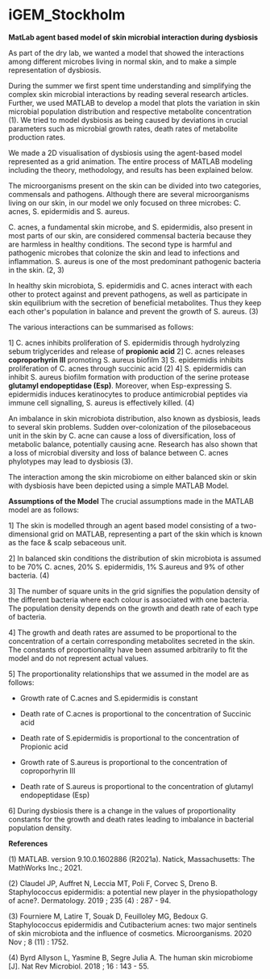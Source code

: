 # iGEM_Stockholm
**MatLab agent based model of skin microbial interaction during dysbiosis**

As part of the dry lab, we wanted a model that showed the interactions among different microbes living in normal skin, and to make a simple representation of dysbiosis.

During the summer we first spent time understanding and simplifying the complex skin microbial interactions by reading several research articles. Further, we used MATLAB to develop a model that plots the variation in skin microbial population distribution and respective metabolite concentration (1). We tried to model dysbiosis as being caused by deviations in crucial parameters such as microbial growth rates, death rates of metabolite production rates.

We made a 2D visualisation of dysbiosis using the agent-based model represented as a grid animation. The entire process of MATLAB modeling including the theory, methodology, and results has been explained below.

The microorganisms present on the skin can be divided into two categories, commensals and pathogens. Although there are several microorganisms living on our skin, in our model we only focused on three microbes: C. acnes, S. epidermidis and S. aureus.

C. acnes, a fundamental skin microbe, and S. epidermidis, also present in most parts of our skin, are considered commensal bacteria because they are harmless in healthy conditions. The second type is harmful and pathogenic microbes that colonize the skin and lead to infections and inflammation. S. aureus is one of the most predominant pathogenic bacteria in the skin. (2, 3)

In healthy skin microbiota, S. epidermidis and C. acnes interact with each other to protect against and prevent pathogens, as well as participate in skin equilibrium with the secretion of beneficial metabolites. Thus they keep each other's population in balance and prevent the growth of S. aureus. (3)

The various interactions can be summarised as follows:

1] C. acnes inhibits proliferation of S. epidermidis through hydrolyzing sebum triglycerides and release of **propionic acid**
2] C. acnes releases **coproporhyrin III** promoting S. aureus biofilm
3] S. epidermidis inhibits proliferation of C. acnes through succinic acid (2)
4] S. epidermidis can inhibit S. aureus biofilm formation with production of the serine protease **glutamyl endopeptidase (Esp)**. Moreover, when Esp-expressing S. epidermidis induces keratinocytes to produce antimicrobial peptides via immune cell signalling, S. aureus is effectively killed. (4)

An imbalance in skin microbiota distribution, also known as dysbiosis, leads to several skin problems. Sudden over-colonization of the pilosebaceous unit in the skin by C. acne can cause a loss of diversification, loss of metabolic balance, potentially causing acne. Research has also shown that a loss of microbial diversity and loss of balance between C. acnes phylotypes may lead to dysbiosis (3).

The interaction among the skin microbiome on either balanced skin or skin with dysbiosis have been depicted using a simple MATLAB Model.

**Assumptions of the Model**
The crucial assumptions made in the MATLAB model are as follows:

1] The skin is modelled through an agent based model consisting of a two-dimensional grid on MATLAB, representing a part of the skin which is known as the face & scalp sebaceous unit.

2] In balanced skin conditions the distribution of skin microbiota is assumed to be 70% C. acnes, 20% S. epidermidis, 1% S.aureus and 9% of other bacteria. (4)

3] The number of square units in the grid signifies the population density of the different bacteria where each colour is associated with one bacteria. The population density depends on the growth and death rate of each type of bacteria.

4] The growth and death rates are assumed to be proportional to the concentration of a certain corresponding metabolites secreted in the skin. The constants of proportionality have been assumed arbitrarily to fit the model and do not represent actual values.

5] The proportionality relationships that we assumed in the model are as follows:

  * Growth rate of C.acnes and S.epidermidis is constant

  * Death rate of C.acnes is proportional to the concentration of Succinic acid

  * Death rate of S.epidermidis is proportional to the concentration of Propionic acid

  * Growth rate of S.aureus is proportional to the concentration of coproporhyrin III

  * Death rate of S.aureus is proportional to the concentration of glutamyl endopeptidase (Esp)

6] During dysbiosis there is a change in the values of proportionality constants for the growth and death rates leading to imbalance in bacterial population density.

**References**

(1) MATLAB. version 9.10.0.1602886 (R2021a). Natick, Massachusetts: The MathWorks Inc.; 2021.

(2) Claudel JP, Auffret N, Leccia MT, Poli F, Corvec S, Dreno B. Staphylococcus epidermidis: a potential new player in the physiopathology of acne?. Dermatology. 2019 ; 235 (4) : 287 - 94.

(3) Fourniere M, Latire T, Souak D, Feuilloley MG, Bedoux G. Staphylococcus epidermidis and Cutibacterium acnes: two major sentinels of skin microbiota and the influence of cosmetics. Microorganisms. 2020 Nov ; 8 (11) : 1752.

(4) Byrd Allyson L, Yasmine B, Segre Julia A. The human skin microbiome [J]. Nat Rev Microbiol. 2018 ; 16 : 143 - 55.
